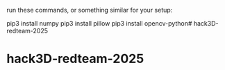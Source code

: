 run these commands, or something similar for your setup:

pip3 install numpy
pip3 install pillow
pip3 install opencv-python# hack3D-redteam-2025
# hack3D-redteam-2025
